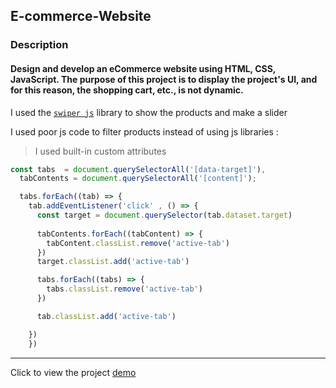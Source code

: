 ## E-commerce-Website


### **Description**
#### Design and develop an eCommerce website using HTML, CSS, JavaScript. The purpose of this project is to display the project's UI, and for this reason, the shopping cart, etc., is not dynamic.

I used the [`swiper js`](https://swiperjs.com/) library to show the products and make a slider

I used poor js code to filter products instead of using js libraries :
> I used built-in custom attributes

```javascript
const tabs  = document.querySelectorAll('[data-target]'),
  tabContents = document.querySelectorAll('[content]');

  tabs.forEach((tab) => {
    tab.addEventListener('click' , () => {
      const target = document.querySelector(tab.dataset.target)
      
      tabContents.forEach((tabContent) => {
        tabContent.classList.remove('active-tab')
      })
      target.classList.add('active-tab')

      tabs.forEach((tabs) => {
        tabs.classList.remove('active-tab')
      })

      tab.classList.add('active-tab')

    })
    })    

```

----

Click to view the project [demo](https://alirezanezami1.github.io/E-commerce-Website/)  
